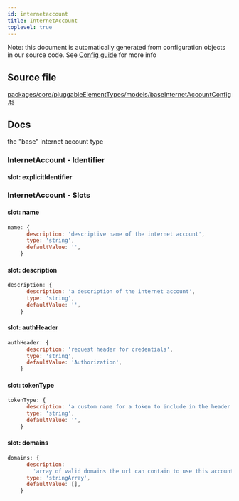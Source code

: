 ```yaml
---
id: internetaccount
title: InternetAccount
toplevel: true
---
```


Note: this document is automatically generated from configuration objects in our
source code. See [Config guide](/docs/config_guide) for more info

## Source file

[packages/core/pluggableElementTypes/models/baseInternetAccountConfig.ts](https://github.com/GMOD/jbrowse-components/blob/main/packages/core/pluggableElementTypes/models/baseInternetAccountConfig.ts)

## Docs

the "base" internet account type

### InternetAccount - Identifier

#### slot: explicitIdentifier

### InternetAccount - Slots

#### slot: name

```js
name: {
      description: 'descriptive name of the internet account',
      type: 'string',
      defaultValue: '',
    }
```

#### slot: description

```js
description: {
      description: 'a description of the internet account',
      type: 'string',
      defaultValue: '',
    }
```

#### slot: authHeader

```js
authHeader: {
      description: 'request header for credentials',
      type: 'string',
      defaultValue: 'Authorization',
    }
```

#### slot: tokenType

```js
tokenType: {
      description: 'a custom name for a token to include in the header',
      type: 'string',
      defaultValue: '',
    }
```

#### slot: domains

```js
domains: {
      description:
        'array of valid domains the url can contain to use this account',
      type: 'stringArray',
      defaultValue: [],
    }
```

